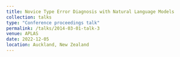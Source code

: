 ```yaml
---
title: Novice Type Error Diagnosis with Natural Language Models
collection: talks
type: "Conference proceedings talk"
permalink: /talks/2014-03-01-talk-3
venue: APLAS
date: 2022-12-05
location: Auckland, New Zealand
---
```



